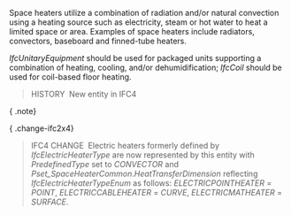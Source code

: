 ﻿Space heaters utilize a combination of radiation and/or natural convection using a heating source such as electricity, steam or hot water to heat a limited space or area. Examples of space heaters include radiators, convectors, baseboard and finned-tube heaters.

_IfcUnitaryEquipment_ should be used for packaged units supporting a combination of heating, cooling, and/or dehumidification; _IfcCoil_ should be used for coil-based floor heating.

> HISTORY&nbsp; New entity in IFC4

{ .note}
> 

{ .change-ifc2x4}
> IFC4 CHANGE&nbsp; Electric heaters formerly defined by _IfcElectricHeaterType_ are now represented by this entity with _PredefinedType_ set to _CONVECTOR_ and _Pset_SpaceHeaterCommon_._HeatTransferDimension_ reflecting _IfcElectricHeaterTypeEnum_ as follows: _ELECTRICPOINTHEATER_ = _POINT_, _ELECTRICCABLEHEATER_ = _CURVE_, _ELECTRICMATHEATER_ = _SURFACE_.